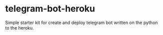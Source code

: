 # telegram-bot-heroku
Simple starter kit for create and deploy telegram bot written on the python to the heroku.
